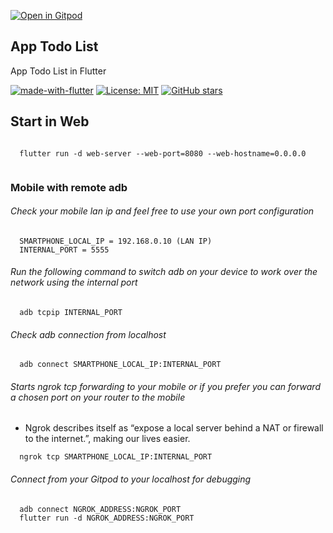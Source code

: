 [![Open in Gitpod](https://gitpod.io/button/open-in-gitpod.svg)](https://gitpod.io/#https://github.com/martins86/flutter-app-todolist-gitpod)


## App Todo List
App Todo List in Flutter


[![made-with-flutter](https://img.shields.io/badge/Made%20with-Gitpod-1f425f.svg)](https://www.python.org/)
[![License: MIT](https://img.shields.io/badge/License-MIT-1f425f.svg)](https://github.com/martins86/flutter-app-todolist-gitpod/blob/master/LICENSE)
[![GitHub stars](https://img.shields.io/github/stars/martins86/flutter-app-todolist-gitpod?style=social&label=Star)](https://github.com/martins86/flutter-app-todolist-gitpod/)




## Start in Web

```

  flutter run -d web-server --web-port=8080 --web-hostname=0.0.0.0
  
```

### Mobile with remote adb

###### Check your mobile lan ip and feel free to use your own port configuration

```
  SMARTPHONE_LOCAL_IP = 192.168.0.10 (LAN IP)
  INTERNAL_PORT = 5555
```

###### Run the following command to switch adb on your device to work over the network using the internal port

```
  adb tcpip INTERNAL_PORT
```

###### Check adb connection from localhost

```
  adb connect SMARTPHONE_LOCAL_IP:INTERNAL_PORT
```

###### Starts ngrok tcp forwarding to your mobile or if you prefer you can forward a chosen port on your router to the mobile

- Ngrok describes itself as “expose a local server behind a NAT or firewall to the internet.”, making our lives easier.

```
  ngrok tcp SMARTPHONE_LOCAL_IP:INTERNAL_PORT
```

###### Connect from your Gitpod to your localhost for debugging

```
  adb connect NGROK_ADDRESS:NGROK_PORT
  flutter run -d NGROK_ADDRESS:NGROK_PORT
```
